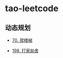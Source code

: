 # tao-leetcode


## 动态规划
- [70. 爬楼梯](https://github.com/taowuu/tao-leetcode/blob/main/%E5%8A%A8%E6%80%81%E8%A7%84%E5%88%92/70.%20%E7%88%AC%E6%A5%BC%E6%A2%AF.js)

- [198. 打家劫舍](https://github.com/taowuu/tao-leetcode/blob/main/%E5%8A%A8%E6%80%81%E8%A7%84%E5%88%92/198.%20%E6%89%93%E5%AE%B6%E5%8A%AB%E8%88%8D.js)

